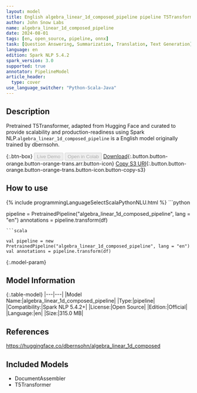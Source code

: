 ```yaml
---
layout: model
title: English algebra_linear_1d_composed_pipeline pipeline T5Transformer from dbernsohn
author: John Snow Labs
name: algebra_linear_1d_composed_pipeline
date: 2024-08-01
tags: [en, open_source, pipeline, onnx]
task: [Question Answering, Summarization, Translation, Text Generation]
language: en
edition: Spark NLP 5.4.2
spark_version: 3.0
supported: true
annotator: PipelineModel
article_header:
  type: cover
use_language_switcher: "Python-Scala-Java"
---
```


## Description

Pretrained T5Transformer, adapted from Hugging Face and curated to provide scalability and production-readiness using Spark NLP.`algebra_linear_1d_composed_pipeline` is a English model originally trained by dbernsohn.

{:.btn-box}
<button class="button button-orange" disabled>Live Demo</button>
<button class="button button-orange" disabled>Open in Colab</button>
[Download](https://s3.amazonaws.com/auxdata.johnsnowlabs.com/public/models/algebra_linear_1d_composed_pipeline_en_5.4.2_3.0_1722511233715.zip){:.button.button-orange.button-orange-trans.arr.button-icon}
[Copy S3 URI](s3://auxdata.johnsnowlabs.com/public/models/algebra_linear_1d_composed_pipeline_en_5.4.2_3.0_1722511233715.zip){:.button.button-orange.button-orange-trans.button-icon.button-copy-s3}

## How to use



<div class="tabs-box" markdown="1">
{% include programmingLanguageSelectScalaPythonNLU.html %}
```python

pipeline = PretrainedPipeline("algebra_linear_1d_composed_pipeline", lang = "en")
annotations =  pipeline.transform(df)   

```
```scala

val pipeline = new PretrainedPipeline("algebra_linear_1d_composed_pipeline", lang = "en")
val annotations = pipeline.transform(df)

```
</div>

{:.model-param}
## Model Information

{:.table-model}
|---|---|
|Model Name:|algebra_linear_1d_composed_pipeline|
|Type:|pipeline|
|Compatibility:|Spark NLP 5.4.2+|
|License:|Open Source|
|Edition:|Official|
|Language:|en|
|Size:|315.0 MB|

## References

https://huggingface.co/dbernsohn/algebra_linear_1d_composed

## Included Models

- DocumentAssembler
- T5Transformer